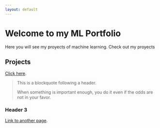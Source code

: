 ```yaml
---
layout: default
---
```


# Welcome to my ML Portfolio

Here you will see my proyects of machine learning. Check out my proyects

## Projects
[Click here](./another-page.html).


> This is a blockquote following a header.
>
> When something is important enough, you do it even if the odds are not in your favor.

### Header 3

[Link to another page](./another-page.html).
